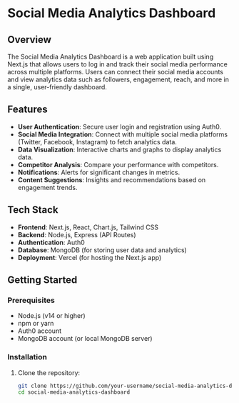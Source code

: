 # Social Media Analytics Dashboard

## Overview

The Social Media Analytics Dashboard is a web application built using Next.js that allows users to log in and track their social media performance across multiple platforms. Users can connect their social media accounts and view analytics data such as followers, engagement, reach, and more in a single, user-friendly dashboard.

## Features

- **User Authentication**: Secure user login and registration using Auth0.
- **Social Media Integration**: Connect with multiple social media platforms (Twitter, Facebook, Instagram) to fetch analytics data.
- **Data Visualization**: Interactive charts and graphs to display analytics data.
- **Competitor Analysis**: Compare your performance with competitors.
- **Notifications**: Alerts for significant changes in metrics.
- **Content Suggestions**: Insights and recommendations based on engagement trends.

## Tech Stack

- **Frontend**: Next.js, React, Chart.js, Tailwind CSS
- **Backend**: Node.js, Express (API Routes)
- **Authentication**: Auth0
- **Database**: MongoDB (for storing user data and analytics)
- **Deployment**: Vercel (for hosting the Next.js app)

## Getting Started

### Prerequisites

- Node.js (v14 or higher)
- npm or yarn
- Auth0 account
- MongoDB account (or local MongoDB server)

### Installation

1. Clone the repository:

   ```bash
   git clone https://github.com/your-username/social-media-analytics-dashboard.git
   cd social-media-analytics-dashboard
